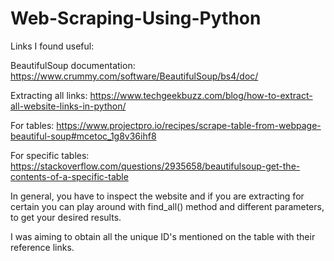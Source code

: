 # Web-Scraping-Using-Python

Links I found useful:

BeautifulSoup documentation:
https://www.crummy.com/software/BeautifulSoup/bs4/doc/

Extracting all links:
https://www.techgeekbuzz.com/blog/how-to-extract-all-website-links-in-python/

For tables:
https://www.projectpro.io/recipes/scrape-table-from-webpage-beautiful-soup#mcetoc_1g8v36ihf8

For specific tables:
https://stackoverflow.com/questions/2935658/beautifulsoup-get-the-contents-of-a-specific-table

In general, you have to inspect the website and if you are extracting for certain you can play around
with find_all() method and different parameters, to get your desired results.

I was aiming to obtain all the unique ID's mentioned on the table with their reference links. 
